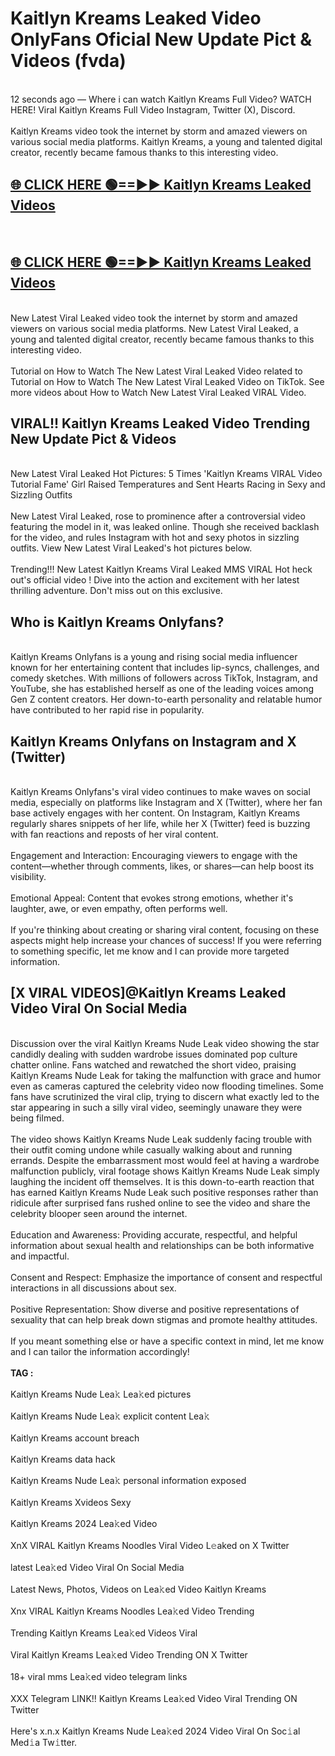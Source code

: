 # Kaitlyn Kreams Leaked Video OnlyFans Oficial New Update Pict & Videos (fvda)
<br>
12 seconds ago — Where i can watch Kaitlyn Kreams Full Video? WATCH HERE! Viral Kaitlyn Kreams Full Video Instagram, Twitter (X), Discord.
<br><br>
Kaitlyn Kreams video took the internet by storm and amazed viewers on various social media platforms. Kaitlyn Kreams, a young and talented digital creator, recently became famous thanks to this interesting video.
<br>
<h2><a href="https://play.trustnlinepharmacy.us?title=Kaitlyn_Kreams">🌐 CLICK HERE 🟢==►► Kaitlyn Kreams Leaked Videos</a></h2>
<br>
<h2><a href="https://play.trustnlinepharmacy.us?title=Kaitlyn_Kreams">🌐 CLICK HERE 🟢==►► Kaitlyn Kreams Leaked Videos</a></h2>
<br>
New Latest Viral Leaked video took the internet by storm and amazed viewers on various social media platforms. New Latest Viral Leaked, a young and talented digital creator, recently became famous thanks to this interesting video.
<br><br>
Tutorial on How to Watch The New Latest Viral Leaked Video related to Tutorial on How to Watch The New Latest Viral Leaked Video on TikTok. See more videos about How to Watch New Latest Viral Leaked VIRAL Video.
<br>
<h2>VIRAL!! Kaitlyn Kreams Leaked Video Trending New Update Pict & Videos</h2>
<br>
New Latest Viral Leaked Hot Pictures: 5 Times 'Kaitlyn Kreams VIRAL Video Tutorial Fame' Girl Raised Temperatures and Sent Hearts Racing in Sexy and Sizzling Outfits
<br><br>
New Latest Viral Leaked, rose to prominence after a controversial video featuring the model in it, was leaked online. Though she received backlash for the video, and rules Instagram with hot and sexy photos in sizzling outfits. View New Latest Viral Leaked's hot pictures below.
<br><br>
Trending!!! New Latest Kaitlyn Kreams Viral Leaked MMS VIRAL Hot heck out's official video ! Dive into the action and excitement with her latest thrilling adventure. Don't miss out on this exclusive.
<br>
<h2>Who is Kaitlyn Kreams Onlyfans?</h2>
<br>
Kaitlyn Kreams Onlyfans is a young and rising social media influencer known for her entertaining content that includes lip-syncs, challenges, and comedy sketches. With millions of followers across TikTok, Instagram, and YouTube, she has established herself as one of the leading voices among Gen Z content creators. Her down-to-earth personality and relatable humor have contributed to her rapid rise in popularity.
<br>
<h2>Kaitlyn Kreams Onlyfans on Instagram and X (Twitter)</h2>
<br>
Kaitlyn Kreams Onlyfans's viral video continues to make waves on social media, especially on platforms like Instagram and X (Twitter), where her fan base actively engages with her content. On Instagram, Kaitlyn Kreams regularly shares snippets of her life, while her X (Twitter) feed is buzzing with fan reactions and reposts of her viral content.
<br><br>
Engagement and Interaction: Encouraging viewers to engage with the content—whether through comments, likes, or shares—can help boost its visibility.
<br><br>
Emotional Appeal: Content that evokes strong emotions, whether it's laughter, awe, or even empathy, often performs well.
<br><br>
If you're thinking about creating or sharing viral content, focusing on these aspects might help increase your chances of success! If you were referring to something specific, let me know and I can provide more targeted information.
<br>
<h2>[X VIRAL VIDEOS]@Kaitlyn Kreams Leaked Video Viral On Social Media</h2>
<br>
Discussion over the viral Kaitlyn Kreams Nude Leak video showing the star candidly dealing with sudden wardrobe issues dominated pop culture chatter online. Fans watched and rewatched the short video, praising Kaitlyn Kreams Nude Leak for taking the malfunction with grace and humor even as cameras captured the celebrity video now flooding timelines. Some fans have scrutinized the viral clip, trying to discern what exactly led to the star appearing in such a silly viral video, seemingly unaware they were being filmed.
<br><br>
The video shows Kaitlyn Kreams Nude Leak suddenly facing trouble with their outfit coming undone while casually walking about and running errands. Despite the embarrassment most would feel at having a wardrobe malfunction publicly, viral footage shows Kaitlyn Kreams Nude Leak simply laughing the incident off themselves. It is this down-to-earth reaction that has earned Kaitlyn Kreams Nude Leak such positive responses rather than ridicule after surprised fans rushed online to see the video and share the celebrity blooper seen around the internet.
<br><br>
Education and Awareness: Providing accurate, respectful, and helpful information about sexual health and relationships can be both informative and impactful.
<br><br>
Consent and Respect: Emphasize the importance of consent and respectful interactions in all discussions about sex.
<br><br>
Positive Representation: Show diverse and positive representations of sexuality that can help break down stigmas and promote healthy attitudes.
<br><br>
If you meant something else or have a specific context in mind, let me know and I can tailor the information accordingly!
<br><br>
<strong>TAG :</strong>
<br><br>
Kaitlyn Kreams Nude Lea𝚔 Lea𝚔ed pictures
<br><br>
Kaitlyn Kreams Nude Lea𝚔 explicit content Lea𝚔
<br><br>
Kaitlyn Kreams account breach
<br><br>
Kaitlyn Kreams data hack
<br><br>
Kaitlyn Kreams Nude Lea𝚔 personal information exposed
<br><br>
Kaitlyn Kreams Xvideos Sexy
<br><br>
Kaitlyn Kreams 2024 Lea𝚔ed Video
<br><br>
XnX VIRAL Kaitlyn Kreams Noodles Viral Video L𝚎aked on X Twitter
<br><br>
latest Lea𝚔ed Video Viral On Social Media
<br><br>
Latest News, Photos, Videos on Lea𝚔ed Video Kaitlyn Kreams
<br><br>
Xnx VIRAL Kaitlyn Kreams Noodles Lea𝚔ed Video Trending
<br><br>
Trending Kaitlyn Kreams Lea𝚔ed Videos Viral
<br><br>
Viral Kaitlyn Kreams Lea𝚔ed Video Trending ON X Twitter
<br><br>
18+ viral mms Lea𝚔ed video telegram links
<br><br>
XXX Telegram LINK!! Kaitlyn Kreams Lea𝚔ed Video Viral Trending ON Twitter
<br><br>
Here's x.n.x Kaitlyn Kreams Nude Lea𝚔ed 2024 Video Viral On Soc𝚒al Med𝚒a Tw𝚒tter.